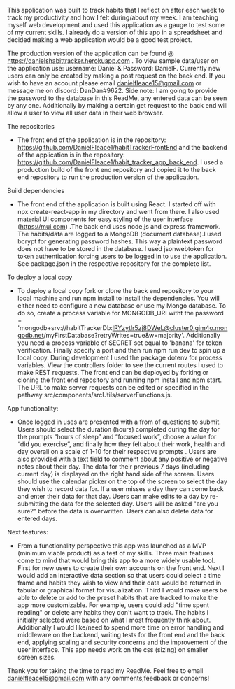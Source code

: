 This application  was built to track habits that I reflect on after each week to track my productivity and how I felt during/about my week. I am teaching myself web development and used this application  as a gauge to test some of my current skills. I already do a version of this app in a spreadsheet and decided making a web application would be a good test project.

The production version of the application can be found @ https://danielshabittracker.herokuapp.com . To view sample data/user on the application use: username: Daniel & Password: DanielF. Currently new users can only be created by making a post request on the back end. If you wish to have an account please email danielfleace15@gmail.com or message me on discord: DanDan#9622.
Side note: I am going to provide the password to the database in this ReadMe, any entered data can be seen by any one. Additionally by making a certain  get request to the back end will allow  a user to view all user data in their web browser.

The repositories
- The front end of the application is in the repository: https://github.com/DanielFleace1/habitTrackerFrontEnd and the backend of the application is in the repository: https://github.com/DanielFleace1/habit_tracker_app_back_end. I used a production build of the front end repository and copied it to the back end repository  to run the production version of the application.

Build dependencies 
- The front end of the application  is built using React. I started off with npx create-react-app in my directory and went from there. I also used material UI components for easy styling of the user interface (https://mui.com) .The back end uses node.js and express framework. The habits/data are logged to a MongoDB (document database).I used bcrypt for generating password hashes. This way a plaintext password does not have to be stored in the database. I used jsonwebtoken for token authentication forcing users to be logged in to use the application. 
See package.json in the respective repository for the complete list.

To deploy a local copy
- To deploy a local copy fork or clone the back end repository to your local machine and run npm install to install the dependencies. You will either need to configure a new database or use my  Mongo database. To do so, create a process variable for MONGODB_URI witht the password = 'mongodb+srv://habitTrackerDb:lRYzytlr5zj8DWeL@cluster0.gjm4o.mongodb.net/myFirstDatabase?retryWrites=true&w=majority'. Additionally you need a process variable of SECRET set equal to 'banana' for token verification. Finally specify a port and then run npm run dev to spin up a local copy. 
During development I used the package dotenv for process variables. View the controllers folder to see the current routes I used to make REST requests.
The front end can be deployed by forking or cloning the front end repository and running npm install and npm start. The URL to make server requests can be edited or specified in the pathway src/components/srcUtils/serverFunctions.js. 


App functionality: 
- Once logged in uses are presented with a from of questions to submit. Users should select the duration (hours) completed during the day for the prompts “hours of sleep” and “focused work”, choose a value for “did you exercise”, and finally  how they felt about their work, health and day overall on a scale of 1-10 for their respective prompts . Users are also provided with a text field to comment about any positive or negative notes about their day. The data for their previous 7 days (including current day) is displayed on the right hand side of the screen. Users should use the calendar picker on the top of the screen to select the day they wish to record data for. If a user misses a day they can come back and enter their data for that day. Users can make edits to a day by re-submitting the data for the selected day. Users will be asked "are you sure?" before the data is overwritten. Users can also delete data for entered days.

Next features:
- From a functionality perspective  this app was launched as a MVP (minimum viable product) as a test of my skills. Three main  features come to mind  that would bring this app to a more widely usable tool. First for  new users to create their own accounts on the front end. Next I would add an interactive data section so that users could select a time frame and  habits they wish to view and their data would be returned in tabular or graphical format for visualization. Third I would make users be able to delete or add to the preset habits that are tracked to make the app more customizable. For example, users could add "time spent reading" or delete any habits they don't want to track. The habits I initially selected were based on what I most frequently think about.
Additionally I would like/need to spend more time on  error handling and middleware on the backend, writing tests for the front end and the back end, applying scaling and security concerns and the improvement of the user interface. This app needs work on the css (sizing) on smaller screen sizes. 

Thank you for taking the time to read my ReadMe. Feel free to email danielfleace15@gmail.com with any comments,feedback or concerns!




